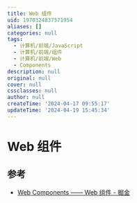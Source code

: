 ```yaml
---
title: Web 组件
uid: 1970324837571954
aliases: []
categories: null
tags:
  - 计算机/前端/JavaScript
  - 计算机/前端/组件
  - 计算机/前端/Web
  - Components
description: null
original: null
cover: null
cssclasses: null
author: null
createTime: '2024-04-17 09:55:17'
updateTime: '2024-04-19 15:45:34'
---
```


# Web 组件

## 参考

- [Web Components —— Web 组件 - 掘金](https://juejin.cn/post/7048909361062051876)
